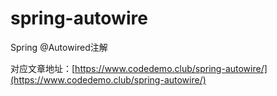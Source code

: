 # spring-autowire
Spring @Autowired注解

对应文章地址：[https://www.codedemo.club/spring-autowire/](https://www.codedemo.club/spring-autowire/)
